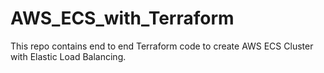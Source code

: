 # AWS_ECS_with_Terraform
This repo contains end to end Terraform code to create AWS ECS Cluster with Elastic Load Balancing.
